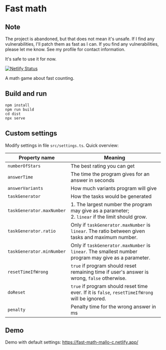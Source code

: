 # Fast math
## Note
The project is abandoned, but that does not mean it's unsafe. If I find any vulnerabilities, I'll patch them as fast as I can. If you find any vulnerabilities, please let me know. See my profile for contact information.

It's safe to use it for now.

[![Netlify Status](https://api.netlify.com/api/v1/badges/8ed658cc-b686-4fa4-aec1-4fb339012496/deploy-status)](https://app.netlify.com/sites/fast-math-mallo-c/deploys)

A math game about fast counting.
## Build and run
```
npm install
npm run build
cd dist
npx serve
```
## Custom settings
Modify settings in file `src/settings.ts`.
Quick overview:

| Property name             | Meaning                                                                                              |
|---------------------------|------------------------------------------------------------------------------------------------------|
| `numberOfStars`           | The best rating you can get                                                                          |
| `answerTime`              | The time the program gives for an answer in seconds                                                  |
| `answerVariants`          | How much variants program will give                                                                  |
| `taskGenerator`           | How the tasks would be generated                                                                     |
| `taskGenerator.maxNumber` | 1. The largest number the program may give as a parameter;<br/>2. `linear` if the limit should grow. |
| `taskGenerator.ratio`     | Only if `taskGenerator.maxNumber` is `linear`. The ratio between given tasks and maximum number.     |
| `taskGenerator.minNumber` | Only if `taskGenerator.maxNumber` is `linear`. The smallest number program may give as a parameter.  |
| `resetTimeIfWrong`        | `true` if program should reset remaining time if user's answer is wrong, `false` otherwise.          |
| `doReset`                 | `true` if program should reset time ever. If it is `false`, `resetTimeIfWrong` will be ignored.      |
| `penalty`                 | Penalty time for the wrong answer in ms                                                              |

## Demo
Demo with default settings: https://fast-math-mallo-c.netlify.app/
